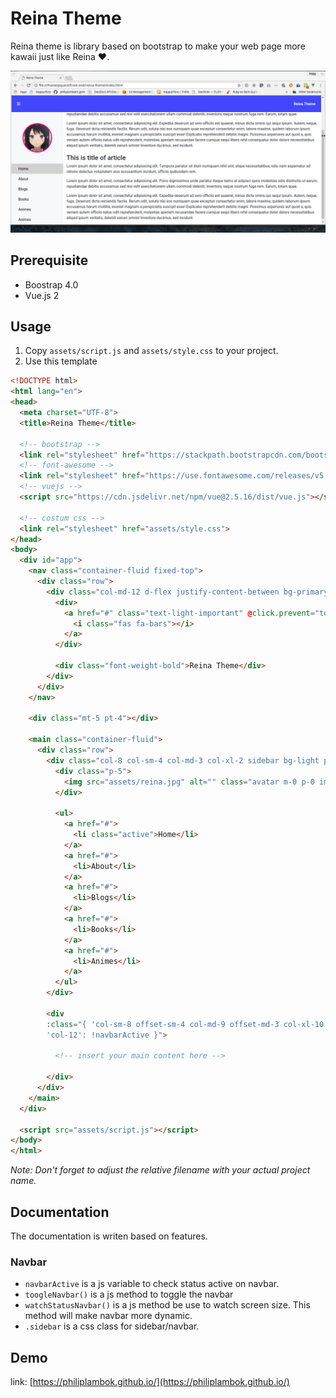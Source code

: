 
# Reina Theme
Reina theme is library based on bootstrap to make your web page more kawaii just like Reina :hearts:.

<p align="center">
  <img src="/assets/theme-reina.gif" alt="">
</p>

## Prerequisite
- Boostrap 4.0
- Vue.js 2

## Usage
1. Copy `assets/script.js` and `assets/style.css` to your project.
2. Use this template

```html
<!DOCTYPE html>
<html lang="en">
<head>
  <meta charset="UTF-8">
  <title>Reina Theme</title>

  <!-- bootstrap -->
  <link rel="stylesheet" href="https://stackpath.bootstrapcdn.com/bootstrap/4.1.0/css/bootstrap.min.css" integrity="sha384-9gVQ4dYFwwWSjIDZnLEWnxCjeSWFphJiwGPXr1jddIhOegiu1FwO5qRGvFXOdJZ4" crossorigin="anonymous">
  <!-- font-awesome -->
  <link rel="stylesheet" href="https://use.fontawesome.com/releases/v5.0.13/css/all.css" integrity="sha384-DNOHZ68U8hZfKXOrtjWvjxusGo9WQnrNx2sqG0tfsghAvtVlRW3tvkXWZh58N9jp" crossorigin="anonymous">
  <!-- vuejs -->
  <script src="https://cdn.jsdelivr.net/npm/vue@2.5.16/dist/vue.js"></script>

  <!-- costum css -->
  <link rel="stylesheet" href="assets/style.css">
</head>
<body>
  <div id="app">
    <nav class="container-fluid fixed-top">
      <div class="row">
        <div class="col-md-12 d-flex justify-content-between bg-primary text-light p-4">
          <div>
            <a href="#" class="text-light-important" @click.prevent="toggleNavbar">
              <i class="fas fa-bars"></i>
            </a>
          </div>

          <div class="font-weight-bold">Reina Theme</div>
        </div>
      </div>
    </nav>

    <div class="mt-5 pt-4"></div>

    <main class="container-fluid">
      <div class="row">
        <div class="col-8 col-sm-4 col-md-3 col-xl-2 sidebar bg-light p-0" v-show="navbarActive">
          <div class="p-5">
            <img src="assets/reina.jpg" alt="" class="avatar m-0 p-0 img-fluid rounded-circle p-1">
          </div>

          <ul>
            <a href="#">
              <li class="active">Home</li>
            </a>
            <a href="#">
              <li>About</li>
            </a>
            <a href="#">
              <li>Blogs</li>
            </a>
            <a href="#">
              <li>Books</li>
            </a>
            <a href="#">
              <li>Animes</li>
            </a>
          </ul>
        </div>

        <div
        :class="{ 'col-sm-8 offset-sm-4 col-md-9 offset-md-3 col-xl-10 offset-xl-2': navbarActive,
        'col-12': !navbarActive }">

          <!-- insert your main content here -->

        </div>
      </div>
    </main>
  </div>

  <script src="assets/script.js"></script>
</body>
</html>
```

*Note: Don't forget to adjust the relative filename with your actual project name.*

## Documentation
The documentation is writen based on features.

### Navbar
- `navbarActive` is a js variable to check status active on navbar.
- `toogleNavbar()` is a js method to toggle the navbar
- `watchStatusNavbar()` is a js method be use to watch screen size. This method will make navbar more dynamic.
- `.sidebar` is a css class for sidebar/navbar.

## Demo
link: [https://philiplambok.github.io/](https://philiplambok.github.io/)
